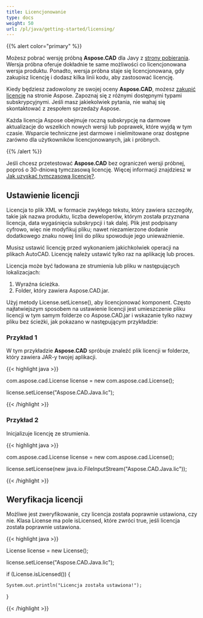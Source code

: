 ```yaml
---
title: Licencjonowanie
type: docs
weight: 50
url: /pl/java/getting-started/licensing/
---
```


{{% alert color="primary" %}}

Możesz pobrać wersję próbną **Aspose.CAD** dla Javy z [strony pobierania](https://releases.aspose.com/java/repo/com/aspose/aspose-cad/). Wersja próbna oferuje dokładnie te same możliwości co licencjonowana wersja produktu. Ponadto, wersja próbna staje się licencjonowana, gdy zakupisz licencję i dodasz kilka linii kodu, aby zastosować licencję.

Kiedy będziesz zadowolony ze swojej oceny **Aspose.CAD**, możesz [zakupić licencję](https://purchase.aspose.com/buy) na stronie Aspose. Zapoznaj się z różnymi dostępnymi typami subskrypcyjnymi. Jeśli masz jakiekolwiek pytania, nie wahaj się skontaktować z zespołem sprzedaży Aspose.

Każda licencja Aspose obejmuje roczną subskrypcję na darmowe aktualizacje do wszelkich nowych wersji lub poprawek, które wyjdą w tym czasie. Wsparcie techniczne jest darmowe i nielimitowane oraz dostępne zarówno dla użytkowników licencjonowanych, jak i próbnych.

{{% /alert %}}

Jeśli chcesz przetestować **Aspose.CAD** bez ograniczeń wersji próbnej, poproś o 30-dniową tymczasową licencję. Więcej informacji znajdziesz w [Jak uzyskać tymczasową licencję?](https://purchase.aspose.com/temporary-license).

## **Ustawienie licencji**

Licencja to plik XML w formacie zwykłego tekstu, który zawiera szczegóły, takie jak nazwa produktu, liczba deweloperów, którym została przyznana licencja, data wygaśnięcia subskrypcji i tak dalej. Plik jest podpisany cyfrowo, więc nie modyfikuj pliku; nawet niezamierzone dodanie dodatkowego znaku nowej linii do pliku spowoduje jego unieważnienie.

Musisz ustawić licencję przed wykonaniem jakichkolwiek operacji na plikach AutoCAD. Licencję należy ustawić tylko raz na aplikację lub proces.

Licencja może być ładowana ze strumienia lub pliku w następujących lokalizacjach:

1. Wyraźna ścieżka.
1. Folder, który zawiera Aspose.CAD.jar.

Użyj metody License.setLicense(), aby licencjonować komponent. Często najłatwiejszym sposobem na ustawienie licencji jest umieszczenie pliku licencji w tym samym folderze co Aspose.CAD.jar i wskazanie tylko nazwy pliku bez ścieżki, jak pokazano w następującym przykładzie:

### **Przykład 1**

W tym przykładzie **Aspose.CAD** spróbuje znaleźć plik licencji w folderze, który zawiera JAR-y twojej aplikacji.

{{< highlight java >}}

com.aspose.cad.License license = new com.aspose.cad.License();

license.setLicense("Aspose.CAD.Java.lic");

{{< /highlight >}}

### **Przykład 2**

Inicjalizuje licencję ze strumienia.

{{< highlight java >}}

com.aspose.cad.License license = new com.aspose.cad.License();

license.setLicense(new java.io.FileInputStream("Aspose.CAD.Java.lic"));

{{< /highlight >}}

## **Weryfikacja licencji**

Możliwe jest zweryfikowanie, czy licencja została poprawnie ustawiona, czy nie. Klasa License ma pole isLicensed, które zwróci true, jeśli licencja została poprawnie ustawiona.

{{< highlight java >}}

License license = new License();

license.setLicense("Aspose.CAD.Java.lic");

if (License.isLicensed()) {

    System.out.println("Licencja została ustawiona!");

}

{{< /highlight >}}
